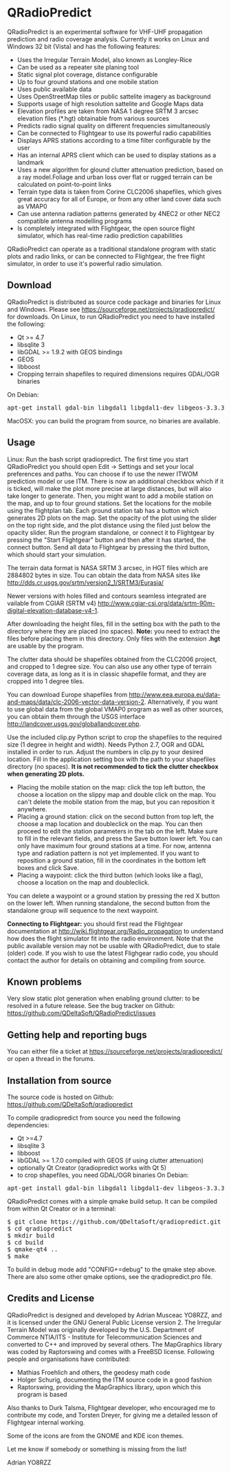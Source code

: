 QRadioPredict
====

QRadioPredict is an experimental software for VHF-UHF propagation prediction and radio coverage analysis. Currently it works on Linux and Windows 32 bit (Vista) and has the following features:
- Uses the Irregular Terrain Model, also known as Longley-Rice
- Can be used as a repeater site planing tool
- Static signal plot coverage, distance configurable
- Up to four ground stations and one mobile station
- Uses public available data
- Uses OpenStreetMap tiles or public sattelite imagery as background
- Supports usage of high resolution sattelite and Google Maps data
- Elevation profiles are taken from NASA 1 degree SRTM 3 arcsec elevation files (*.hgt) obtainable from various sources
- Predicts radio signal quality on different frequencies simultaneously
- Can be connected to Flightgear to use its powerful radio capabilities
- Displays APRS stations according to a time filter configurable by the user
- Has an internal APRS client which can be used to display stations as a landmark
- Uses a new algorithm for glound clutter attenuation prediction, based on a ray model.Foliage and urban loss over flat or rugged terrain can be calculated on point-to-point links
- Terrain type data is taken from Corine CLC2006 shapefiles, which gives great accuracy for all of Europe, or from any other land cover data such as VMAP0
- Can use antenna radiation patterns generated by 4NEC2 or other NEC2 compatible antenna modelling programs
- Is completely integrated with Flightgear, the open source flight simulator, which has real-time radio prediction capabilities


QRadioPredict can operate as a traditional standalone program with static plots and radio links, or can be connected to Flightgear, the free flight simulator, in order to use it's powerful radio simulation.


Download
--------

QRadioPredict is distributed as source code package and binaries for Linux and Windows. Please see https://sourceforge.net/projects/qradiopredict/ for downloads.
On Linux, to run QRadioPredict you need to have installed the following:
- Qt >= 4.7
- libsqlite 3
- libGDAL >= 1.9.2 with GEOS bindings
- GEOS
- libboost
- Cropping terrain shapefiles to required dimensions requires GDAL/OGR binaries

On Debian: 
<pre>apt-get install gdal-bin libgdal1 libgdal1-dev libgeos-3.3.3 libgeos-dev libsqlite3-0</pre>
MacOSX: you can build the program from source, no binaries are available.

Usage
-----

Linux: Run the bash script qradiopredict.
The first time you start QRadioPredict you should open Edit -> Settings and set your local preferences and paths. 
You can choose if to use the newer ITWOM prediction model or use ITM. There is now an additional checkbox which if it is ticked, will make the plot more precise at large distances, but will also take longer to generate.
Then, you might want to add a mobile station on the map, and up to four ground stations. Set the locations for the mobile using the flightplan tab. Each ground station tab has a button which generates 2D plots on the map. Set the opacity of the plot using the slider on the top right side, and the plot distance using the filed just below the opacity slider. Run the program standalone, or connect it to Flightgear by pressing the "Start Flightgear" button and then after it has started, the connect button. Send all data to Flightgear by pressing the third button, which should start your simulation.


The terrain data format is NASA SRTM 3 arcsec, in HGT files which are 2884802 bytes in size.
Tou can obtain the data from NASA sites like <a href="http://dds.cr.usgs.gov/srtm/version2_1/SRTM3/Eurasia/">http://dds.cr.usgs.gov/srtm/version2_1/SRTM3/Eurasia/</a>

Newer versions with holes filled and contours seamless integrated are vailable from CGIAR (SRTM v4) <a href="http://www.cgiar-csi.org/data/srtm-90m-digital-elevation-database-v4-1">http://www.cgiar-csi.org/data/srtm-90m-digital-elevation-database-v4-1</a>.

After downloading the height files, fill in the setting box with the path to the directory where they are placed (no spaces). <strong>Note:</strong> you need to extract the files before placing them in this directory. Only files with the extension <strong>.hgt</strong> are usable by the program.


The clutter data should be shapefiles obtained from the CLC2006 project, and cropped to 1 degree size. You can also use any other type of terrain coverage data, as long as it is in classic shapefile format, and they are cropped into 1 degree tiles.

You can download Europe shapefiles from <a href="http://www.eea.europa.eu/data-and-maps/data/clc-2006-vector-data-version-2">http://www.eea.europa.eu/data-and-maps/data/clc-2006-vector-data-version-2</a>.
Alternatively, if you want to use global data from the global VMAP0 program as well as other sources, you can obtain them through the USGS interface <a href="http://landcover.usgs.gov/globallandcover.php">http://landcover.usgs.gov/globallandcover.php</a>.

Use the included clip.py Python script to crop the shapefiles to the required size (1 degree in height and width). Needs Python 2.7, OGR and GDAL installed in order to run. Adjust the numbers in clip.py to your desired location. Fill in the application setting box with the path to your shapefiles directory (no spaces).
<strong>It is not recommended to tick the clutter checkbox when generating 2D plots.</strong>

- Placing the mobile station on the map: click the top left button, the choose a location on the slippy map and double click on the map. You can't delete the mobile station from the map, but you can reposition it anywhere.
- Placing a ground station: click on the second button from top left, the choose a map location and doubleclick on the map. You can then proceed to edit the station parameters in the tab on the left. Make sure to fill in the relevant fields, and press the Save button lower left. You can only have maximum four ground stations at a time. For now, antenna type and radiation pattern is not yet implemented. If you want to reposition a ground station, fill in the coordinates in the bottom left boxes and click Save.
- Placing a waypoint: click the third button (which looks like a flag), choose a location on the map and doubleclick.

You can delete a waypoint or a ground station by pressing the red X button on the lower left.
When running standalone, the second button from the standalone group will sequence to the next waypoint.

<strong>Connecting to Flightgear:</strong> you should first read the Flightgear documentation at <a href="http://wiki.flightgear.org/Radio_propagation">http://wiki.flightgear.org/Radio_propagation</a> to understand how does the flight simulator fit into the radio environment. Note that the public available version may not be usable with QRadioPredict, due to stale (older) code. If you wish to use the latest Flighgear radio code, you should contact the author for details on obtaining and compiling from source.


Known problems
--------------

Very slow static plot generation when enabling ground clutter: to be resolved in a future release.
See the bug tracker on Github: https://github.com/QDeltaSoft/QRadioPredict/issues


Getting help and reporting bugs
-------------------------------

You can either file a ticket at https://sourceforge.net/projects/qradiopredict/ or open a thread in the forums.

Installation from source
------------------------

The source code is hosted on Github: https://github.com/QDeltaSoft/qradiopredict

To compile qradiopredict from source you need the following dependencies:
- Qt >=4.7
- libsqlite 3
- libboost
- libGDAL >= 1.7.0 compiled with GEOS (if using clutter attenuation)
- optionally Qt Creator (qradiopredict works with Qt 5)
- to crop shapefiles, you need GDAL/OGR binaries
On Debian:
<pre>apt-get install gdal-bin libgdal1 libgdal1-dev libgeos-3.3.3 libgeos-dev libsqlite3-0</pre>

QRadioPredict comes with a simple qmake build setup. It can be compiled from within Qt Creator or in a terminal:

<pre>
$ git clone https://github.com/QDeltaSoft/qradiopredict.git qradiopredict
$ cd qradiopredict
$ mkdir build
$ cd build
$ qmake-qt4 ..
$ make
</pre>

To build in debug mode add "CONFIG+=debug" to the qmake step above. There are also some other qmake options, see the qradiopredict.pro file.


Credits and License
-------------------

QRadioPredict is designed and developed by Adrian Musceac YO8RZZ, and it is licensed under the GNU General Public License version 2.
The Irregular Terrain Model was originally developed by the U.S. Department of Commerce NTIA/ITS - Institute for Telecommunication Sciences and converted to C++ and improved by several others.
The MapGraphics library was coded by Raptorswing and comes with a FreeBSD license.
Following people and organisations have contributed:

- Mathias Froehlich and others, the geodesy math code
- Holger Schurig, documenting the ITM source code in a good fashion
- Raptorswing, providing the MapGraphics library, upon which this program is based

Also thanks to Durk Talsma, Flightgear developer, who encouraged me to contribute my code, and Torsten Dreyer, for giving me a detailed lesson of Flightgear internal working.

Some of the icons are from the GNOME and KDE icon themes.

Let me know if somebody or something is missing from the list!

Adrian YO8RZZ 
